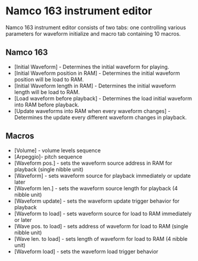 # Namco 163 instrument editor

Namco 163 instrument editor consists of two tabs: one controlling various parameters for waveform initialize and macro tab containing 10 macros.

## Namco 163
- [Initial Waveform] - Determines the initial waveform for playing.
- [Initial Waveform position in RAM] - Determines the initial waveform position will be load to RAM.
- [Initial Waveform length in RAM] - Determines the initial waveform length will be load to RAM.
- [Load waveform before playback] - Determines the load initial waveform into RAM before playback.
- [Update waveforms into RAM when every waveform changes] - Determines the update every different waveform changes in playback.


## Macros
- [Volume] - volume levels sequence
- [Arpeggio]- pitch sequence
- [Waveform pos.] - sets the waveform source address in RAM for playback (single nibble unit)
- [Waveform] - sets waveform source for playback immediately or update later
- [Waveform len.] - sets the waveform source length for playback (4 nibble unit)
- [Waveform update] - sets the waveform update trigger behavior for playback
- [Waveform to load] - sets waveform source for load to RAM immediately or later
- [Wave pos. to load] - sets address of waveform for load to RAM (single nibble unit)
- [Wave len. to load] - sets length of waveform for load to RAM (4 nibble unit)
- [Waveform load] - sets the waveform load trigger behavior
